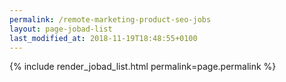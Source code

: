 ```yaml
---
permalink: /remote-marketing-product-seo-jobs
layout: page-jobad-list
last_modified_at: 2018-11-19T18:48:55+0100
---
```

{% include render_jobad_list.html permalink=page.permalink %}
